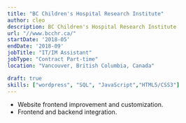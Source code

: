 ```yaml
---
title: "BC Children's Hospital Research Institute"
author: cleo
description: BC Children's Hospital Research Institute
url: "//www.bcchr.ca/"
startDate: '2018-05'
endDate: '2018-09'
jobTitle: "IT/IM Assistant"
jobType: "Contract Part-time"
location: "Vancouver, British Columbia, Canada"

draft: true
skills: ["wordpress", "SQL", "JavaScript","HTML5/CSS3"]
---
```


- Website frontend improvement and customization.
- Frontend and backend integration.
